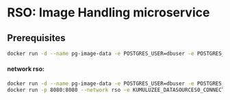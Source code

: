 # RSO: Image Handling microservice

## Prerequisites

```bash
docker run -d --name pg-image-data -e POSTGRES_USER=dbuser -e POSTGRES_PASSWORD=postgres -e POSTGRES_DB=image-data -p 65432:5432 postgres:13
```

#### network rso:
```bash
docker run -d --name pg-image-data -e POSTGRES_USER=dbuser -e POSTGRES_PASSWORD=postgres -e POSTGRES_DB=image-data -p 65432:5432 --network rso postgres:13
docker run -p 8080:8080 --network rso -e KUMULUZEE_DATASOURCES0_CONNECTIONURL=jdbc:postgresql://pg-image-data:5432/image-data imghandling2
```